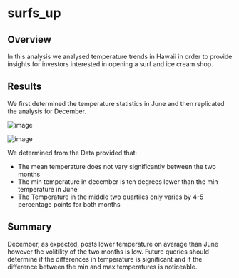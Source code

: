 # surfs_up

## Overview

In this analysis we analysed temperature trends in Hawaii in order to provide insights for investors interested in opening a surf and ice cream shop. 

## Results

We first determined the temperature statistics in June and then replicated the analysis for December. 

![image](https://user-images.githubusercontent.com/78890771/117090357-beb32380-ad1d-11eb-9b31-51adf1be0120.png)

![image](https://user-images.githubusercontent.com/78890771/117090200-4ea49d80-ad1d-11eb-928d-d846df4202df.png)

We determined from the Data provided that:
  * The mean temperature does not vary significantly between the two months
  * The min temperature in december is ten degrees lower than the min temperature in June
  * The Temperature in the middle two quartiles only varies by 4-5 percentage points for both months

## Summary

December, as expected, posts lower temperature on average than June however the volitility of the two months is low. Future queries should determine if the differences in temperature is significant and if the difference between the min and max temperatures is noticeable. 

